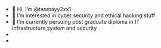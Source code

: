 - 👋 Hi, I’m @tanmayy2xx1
- 👀 I’m interested in cyber security and ethical hacking stuff
- 🌱 I’m currently persuing post graduate diploma in IT infrastructure,system and security
-
- 

<!---
tanmayy2xx1/tanmayy2xx1 is a ✨ special ✨ repository because its `README.md` (this file) appears on your GitHub profile.
You can click the Preview link to take a look at your changes.
--->
